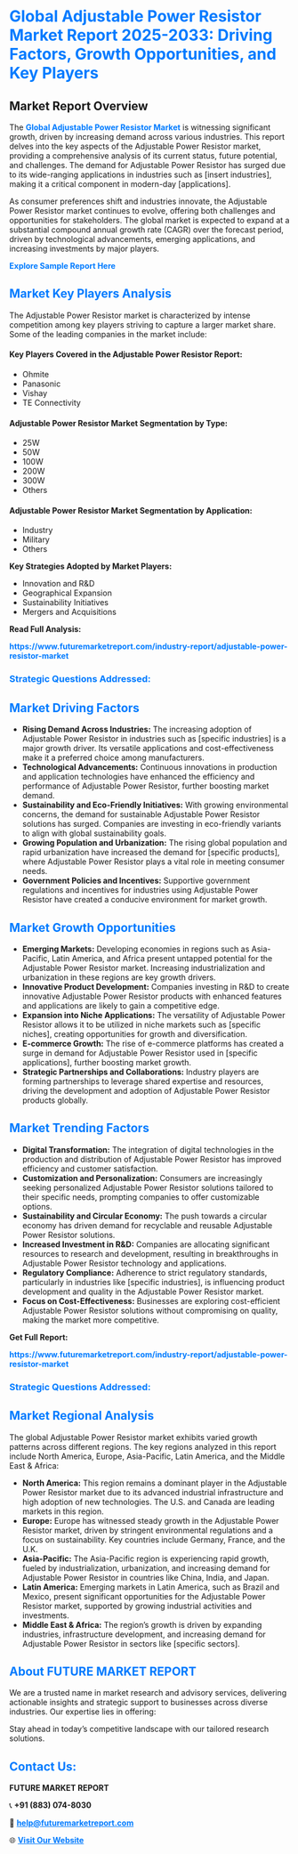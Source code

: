 <h1 style="color: #007BFF;">Global Adjustable Power Resistor Market Report 2025-2033: Driving Factors, Growth Opportunities, and Key Players</h1>

<section id="overview">
<h2>Market Report Overview</h2>
<p>The <a href="https://www.futuremarketreport.com/industry-report/adjustable-power-resistor-market" style="color: #007BFF; text-decoration: none;"><strong>Global Adjustable Power Resistor Market</strong></a> is witnessing significant growth, driven by increasing demand across various industries. This report delves into the key aspects of the Adjustable Power Resistor market, providing a comprehensive analysis of its current status, future potential, and challenges. The demand for Adjustable Power Resistor has surged due to its wide-ranging applications in industries such as [insert industries], making it a critical component in modern-day [applications].</p>
<p>As consumer preferences shift and industries innovate, the Adjustable Power Resistor market continues to evolve, offering both challenges and opportunities for stakeholders. The global market is expected to expand at a substantial compound annual growth rate (CAGR) over the forecast period, driven by technological advancements, emerging applications, and increasing investments by major players.</p>
</section>

<section id="overview">
<p><a href="https://www.futuremarketreport.com/request-sample/reportId=43647" style="color: #007BFF; text-decoration: none;"><strong>Explore Sample Report Here</strong></a></p>
</section>

<section id="key-players">
<h2 style="color: #007BFF;">Market Key Players Analysis</h2>
<p>The Adjustable Power Resistor market is characterized by intense competition among key players striving to capture a larger market share. Some of the leading companies in the market include:</p>
<h4>Key Players Covered in the Adjustable Power Resistor Report:</h4>
<ul><li>Ohmite</li><li>Panasonic</li><li>Vishay</li><li>TE Connectivity</li></ul>
<h4>Adjustable Power Resistor Market Segmentation by Type:</h4>
<ul><li>25W</li><li>50W</li><li>100W</li><li>200W</li><li>300W</li><li>Others</li></ul>

<h4>Adjustable Power Resistor Market Segmentation by Application:</h4>
<ul><li>Industry</li><li>Military</li><li>Others</li></ul>
<p><strong>Key Strategies Adopted by Market Players:</strong></p>
<ul>
<li>Innovation and R&D</li>
<li>Geographical Expansion</li>
<li>Sustainability Initiatives</li>
<li>Mergers and Acquisitions</li>
</ul>
</section>

<section>
<p><strong>Read Full Analysis: </strong></p><a href="https://www.futuremarketreport.com/industry-report/adjustable-power-resistor-market" style="color: #007BFF; text-decoration: none;"><strong>https://www.futuremarketreport.com/industry-report/adjustable-power-resistor-market</strong></a>
<h3 style="color: #007BFF;">Strategic Questions Addressed:</h3>
</section>

<section id="driving-factors">
<h2 style="color: #007BFF;">Market Driving Factors</h2>
<ul>
<li><strong>Rising Demand Across Industries:</strong> The increasing adoption of Adjustable Power Resistor in industries such as [specific industries] is a major growth driver. Its versatile applications and cost-effectiveness make it a preferred choice among manufacturers.</li>
<li><strong>Technological Advancements:</strong> Continuous innovations in production and application technologies have enhanced the efficiency and performance of Adjustable Power Resistor, further boosting market demand.</li>
<li><strong>Sustainability and Eco-Friendly Initiatives:</strong> With growing environmental concerns, the demand for sustainable Adjustable Power Resistor solutions has surged. Companies are investing in eco-friendly variants to align with global sustainability goals.</li>
<li><strong>Growing Population and Urbanization:</strong> The rising global population and rapid urbanization have increased the demand for [specific products], where Adjustable Power Resistor plays a vital role in meeting consumer needs.</li>
<li><strong>Government Policies and Incentives:</strong> Supportive government regulations and incentives for industries using Adjustable Power Resistor have created a conducive environment for market growth.</li>
</ul>
</section>

<section id="growth-opportunities">
<h2 style="color: #007BFF;">Market Growth Opportunities</h2>
<ul>
<li><strong>Emerging Markets:</strong> Developing economies in regions such as Asia-Pacific, Latin America, and Africa present untapped potential for the Adjustable Power Resistor market. Increasing industrialization and urbanization in these regions are key growth drivers.</li>
<li><strong>Innovative Product Development:</strong> Companies investing in R&D to create innovative Adjustable Power Resistor products with enhanced features and applications are likely to gain a competitive edge.</li>
<li><strong>Expansion into Niche Applications:</strong> The versatility of Adjustable Power Resistor allows it to be utilized in niche markets such as [specific niches], creating opportunities for growth and diversification.</li>
<li><strong>E-commerce Growth:</strong> The rise of e-commerce platforms has created a surge in demand for Adjustable Power Resistor used in [specific applications], further boosting market growth.</li>
<li><strong>Strategic Partnerships and Collaborations:</strong> Industry players are forming partnerships to leverage shared expertise and resources, driving the development and adoption of Adjustable Power Resistor products globally.</li>
</ul>
</section>

<section id="trending-factors">
<h2 style="color: #007BFF;">Market Trending Factors</h2>
<ul>
<li><strong>Digital Transformation:</strong> The integration of digital technologies in the production and distribution of Adjustable Power Resistor has improved efficiency and customer satisfaction.</li>
<li><strong>Customization and Personalization:</strong> Consumers are increasingly seeking personalized Adjustable Power Resistor solutions tailored to their specific needs, prompting companies to offer customizable options.</li>
<li><strong>Sustainability and Circular Economy:</strong> The push towards a circular economy has driven demand for recyclable and reusable Adjustable Power Resistor solutions.</li>
<li><strong>Increased Investment in R&D:</strong> Companies are allocating significant resources to research and development, resulting in breakthroughs in Adjustable Power Resistor technology and applications.</li>
<li><strong>Regulatory Compliance:</strong> Adherence to strict regulatory standards, particularly in industries like [specific industries], is influencing product development and quality in the Adjustable Power Resistor market.</li>
<li><strong>Focus on Cost-Effectiveness:</strong> Businesses are exploring cost-efficient Adjustable Power Resistor solutions without compromising on quality, making the market more competitive.</li>
</ul>
</section>

<section>
<p><strong>Get Full Report: </strong></p><a href="https://www.futuremarketreport.com/industry-report/adjustable-power-resistor-market" style="color: #007BFF; text-decoration: none;"><strong>https://www.futuremarketreport.com/industry-report/adjustable-power-resistor-market</strong></a>
<h3 style="color: #007BFF;">Strategic Questions Addressed:</h3>
</section>


<section id="regional-analysis">
<h2 style="color: #007BFF;">Market Regional Analysis</h2>
<p>The global Adjustable Power Resistor market exhibits varied growth patterns across different regions. The key regions analyzed in this report include North America, Europe, Asia-Pacific, Latin America, and the Middle East & Africa:</p>
<ul>
<li><strong>North America:</strong> This region remains a dominant player in the Adjustable Power Resistor market due to its advanced industrial infrastructure and high adoption of new technologies. The U.S. and Canada are leading markets in this region.</li>
<li><strong>Europe:</strong> Europe has witnessed steady growth in the Adjustable Power Resistor market, driven by stringent environmental regulations and a focus on sustainability. Key countries include Germany, France, and the U.K.</li>
<li><strong>Asia-Pacific:</strong> The Asia-Pacific region is experiencing rapid growth, fueled by industrialization, urbanization, and increasing demand for Adjustable Power Resistor in countries like China, India, and Japan.</li>
<li><strong>Latin America:</strong> Emerging markets in Latin America, such as Brazil and Mexico, present significant opportunities for the Adjustable Power Resistor market, supported by growing industrial activities and investments.</li>
<li><strong>Middle East & Africa:</strong> The region’s growth is driven by expanding industries, infrastructure development, and increasing demand for Adjustable Power Resistor in sectors like [specific sectors].</li>
</ul>
</section>

<footer>
<h2 style="color: #007BFF;">About FUTURE MARKET REPORT</h2>
<p>We are a trusted name in market research and advisory services, delivering actionable insights and strategic support to businesses across diverse industries. Our expertise lies in offering:</p>

<p>Stay ahead in today’s competitive landscape with our tailored research solutions.</p>

<h2 style="color: #007BFF;">Contact Us:</h2>
<p><strong>FUTURE MARKET REPORT</strong></p>
<p>📞 <strong>+91 (883) 074-8030</strong></p>
<p>📧 <strong><a href="mailto:help@futuremarketreport.com" style="color: #007BFF;">help@futuremarketreport.com</a></strong></p>
<p>🌐 <strong><a href="https://www.futuremarketreport.com/" style="color: #007BFF;">Visit Our Website</a></strong></p>
</footer>